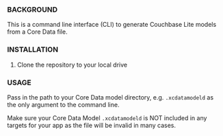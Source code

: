 ### BACKGROUND

This is a command line interface (CLI) to generate Couchbase Lite models from a Core Data file.

### INSTALLATION

1.  Clone the repository to your local drive

### USAGE

Pass in the path to your Core Data model directory, e.g. ```.xcdatamodeld``` as the only argument to the command line.

Make sure your Core Data Model ```.xcdatamodeld``` is NOT included in any targets for your app as the file will be invalid in many cases.